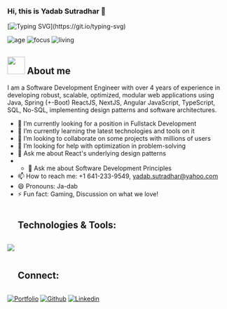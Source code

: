 ### Hi, this is Yadab Sutradhar 👋

[![Typing SVG](https://readme-typing-svg.herokuapp.com?font=Architects+Daughter&color=7AF79A&size=30&lines=I'am+Yadab+Sutradhar!;I'm+a+Software+Developer...;I'm+a+quick+learner;)](https://git.io/typing-svg)

![age](https://img.shields.io/badge/age-29-blue)
![focus](https://img.shields.io/badge/focus-fullstack-brightgreen)
![living](https://img.shields.io/badge/living-Iowa-3c9)

## <picture><img src = "https://cdn-icons-png.flaticon.com/128/5674/5674914.png" width = 40px></picture> **About me**

I am a Software Development Engineer with over 4 years of experience in developing robust, scalable, optimized, modular web applications using Java, Spring (+-Boot) ReactJS, NextJS, Angular JavaScript, TypeScript, SQL, No-SQL, implementing design patterns and software architectures.

- 🔭 I’m currently looking for a position in Fullstack Development
- 🌱 I’m currently learning the latest technologies and tools on it
- 👯 I’m looking to collaborate on some projects with millions of users
- 🤔 I’m looking for help with optimization in problem-solving
- 💬 Ask me about React's underlying design patterns
- - 💬 Ask me about Software Development Principles
- 📫 How to reach me: +1 641-233-9549, yadab.sutradhar@yahoo.com
- 😄 Pronouns: Ja-dab
- ⚡ Fun fact: Gaming, Discussion on what we love!



<div id="user-content-toc">
  <ul align="left">
    <summary><h2 style="display: inline-block">Technologies & Tools:</h2></summary>
  </ul>
</div>
<p align="left">
  <a href="https://skillicons.dev">
    <img src="https://skillicons.dev/icons?i=react,next,angular,javascript,typescript,redux,graphql,java,spring,nodejs,express,git,aws,bootstrap,css,scss,tailwind,aws,docker,elasticsearch,html,materialui,mongodb,mysql,vscode&perline=19" />
  </a>
</p>

<div id="user-content-toc">
  <ul align="left">
    <summary><h2 style="display: inline-block">Connect:</h2></summary>
  </ul>
</div>

[![Portfolio](https://img.shields.io/badge/-Portfolio-red?style=flat&logo=appveyor&logoColor=white&color=green)](https://yadab.info)
[![Github](https://img.shields.io/badge/-Github-000?style=flat&logo=Github&logoColor=white&color=gray)](https://github.com/Yadab-Sd)
[![Linkedin](https://img.shields.io/badge/-LinkedIn-blue?style=flat&logo=Linkedin&logoColor=white)](https://www.linkedin.com/in/yadab-sutradhar/)



